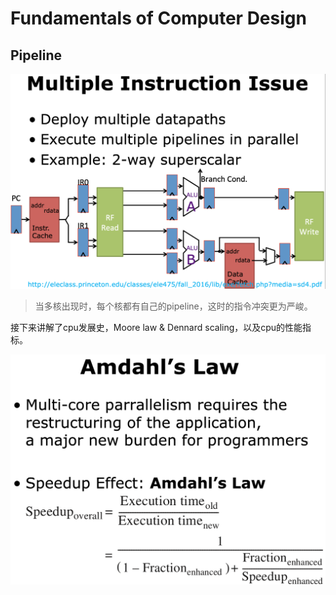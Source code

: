 # Fundamentals of Computer Design

## Pipeline
![20240914103716.png](graph/20240914103716.png)
> 当多核出现时，每个核都有自己的pipeline，这时的指令冲突更为严峻。

接下来讲解了cpu发展史，Moore law & Dennard scaling，以及cpu的性能指标。

![20240914110521.png](graph/20240914110521.png)